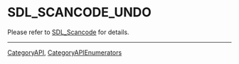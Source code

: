# SDL_SCANCODE_UNDO

Please refer to [SDL_Scancode](SDL_Scancode) for details.

----
[CategoryAPI](CategoryAPI), [CategoryAPIEnumerators](CategoryAPIEnumerators)

